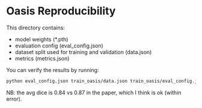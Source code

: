 # Oasis Reproducibility

This directory contains:
- model weights (\*.pth)
- evaluation config (eval\_config.json)
- dataset split used for training and validation (data.json)
- metrics (metrics.json)

You can verify the results by running: 
```bash
python eval_config.json train_oasis/data.json train_oasis/eval_config.json
```

NB: the avg dice is 0.84 vs 0.87 in the paper, which I think is ok (within error). 
